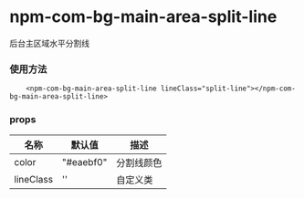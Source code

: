 # npm-com-bg-main-area-split-line
后台主区域水平分割线
### 使用方法

```
    <npm-com-bg-main-area-split-line lineClass="split-line"></npm-com-bg-main-area-split-line>

```


### props

名称| 默认值 | 描述
---|--- |---
color | "#eaebf0" | 分割线颜色
lineClass | ''| 自定义类

